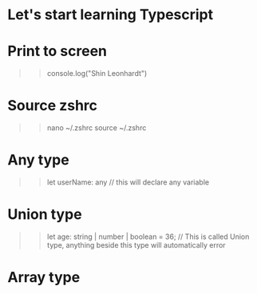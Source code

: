 # Let's start learning Typescript

# Print to screen
>> console.log("Shin Leonhardt")

# Source zshrc
>> nano ~/.zshrc
>> source ~/.zshrc

# Any type
>> let userName: any // this will declare any variable

# Union type 
>> let age: string | number | boolean = 36; // This is called Union type, anything beside this type will automatically error

# Array type